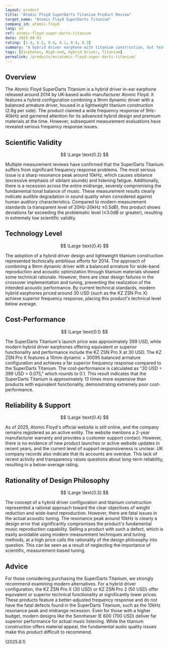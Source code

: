 ```yaml
---
layout: product
title: "Atomic Floyd SuperDarts Titanium Product Review"
target_name: "Atomic Floyd SuperDarts Titanium"
company_id: atomic-floyd
lang: en
ref: atomic-floyd-super-darts-titanium
date: 2025-08-01
rating: [1.4, 0.2, 0.4, 0.1, 0.4, 0.3]
summary: "A hybrid driver earphone with titanium construction, but features severe audio quality issues including a sharp resonance peak around 10kHz and midrange recession. At its launch price of 399 USD, modern hybrid earphones costing around 30 USD offer equivalent or superior performance, resulting in extremely poor cost-performance."
tags: [Earphones, High-end, Hybrid Driver, Titanium]
permalink: /products/en/atomic-floyd-super-darts-titanium/
---
```

## Overview

The Atomic Floyd SuperDarts Titanium is a hybrid driver in-ear earphone released around 2014 by UK-based audio manufacturer Atomic Floyd. It features a hybrid configuration combining a 9mm dynamic driver with a balanced armature driver, housed in a lightweight titanium construction (2.8g per side). The product claimed a wide frequency response of 5Hz-40kHz and garnered attention for its advanced hybrid design and premium materials at the time. However, subsequent measurement evaluations have revealed serious frequency response issues.

## Scientific Validity

$$ \Large \text{0.2} $$

Multiple measurement reviews have confirmed that the SuperDarts Titanium suffers from significant frequency response problems. The most serious issue is a sharp resonance peak around 10kHz, which causes sibilance (excessive emphasis of sibilant sounds) and listening fatigue. Additionally, there is a recession across the entire midrange, severely compromising the fundamental tonal balance of music. These measurement results clearly indicate audible degradation in sound quality when considered against human auditory characteristics. Compared to modern measurement standards (a transparent level of 20Hz-20kHz ±0.5dB), this product shows deviations far exceeding the problematic level (±3.0dB or greater), resulting in extremely low scientific validity.

## Technology Level

$$ \Large \text{0.4} $$

The adoption of a hybrid driver design and lightweight titanium construction represented technically ambitious efforts for 2014. The approach of combining a 9mm dynamic driver with a balanced armature for wide-band reproduction and acoustic optimization through titanium materials showed some technical rationale. However, there are clear design failures in the crossover implementation and tuning, preventing the realization of the intended acoustic performance. By current technical standards, modern hybrid earphones priced around 30 USD (such as the KZ ZSN Pro X) achieve superior frequency response, placing this product's technical level below average.

## Cost-Performance

$$ \Large \text{0.1} $$

The SuperDarts Titanium's launch price was approximately 399 USD, while modern hybrid driver earphones offering equivalent or superior functionality and performance include the KZ ZSN Pro X at 30 USD. The KZ ZSN Pro X features a 10mm dynamic + 30095 balanced armature configuration and achieves a far superior frequency response compared to the SuperDarts Titanium. The cost-performance is calculated as "30 USD ÷ 399 USD = 0.075," which rounds to 0.1. This result indicates that the SuperDarts Titanium is approximately 13 times more expensive than products with equivalent functionality, demonstrating extremely poor cost-performance.

## Reliability & Support

$$ \Large \text{0.4} $$

As of 2025, Atomic Floyd's official website is still online, and the company remains registered as an active entity. The website mentions a 2-year manufacturer warranty and provides a customer support contact. However, there is no evidence of new product launches or active website updates in recent years, and the current level of support responsiveness is unclear. UK company records also indicate that its accounts are overdue. This lack of recent activity and transparency raises questions about long-term reliability, resulting in a below-average rating.

## Rationality of Design Philosophy

$$ \Large \text{0.3} $$

The concept of a hybrid driver configuration and titanium construction represented a rational approach toward the clear objectives of weight reduction and wide-band reproduction. However, there are fatal issues in the actual acoustic tuning. The resonance peak around 10kHz is clearly a design error that significantly compromises the product's fundamental music reproduction capability. Selling a product with such a defect, which is easily avoidable using modern measurement techniques and tuning methods, at a high price calls the rationality of the design philosophy into question. This can be seen as a result of neglecting the importance of scientific, measurement-based tuning.

## Advice

For those considering purchasing the SuperDarts Titanium, we strongly recommend examining modern alternatives. For a hybrid driver configuration, the KZ ZSN Pro X (30 USD) or KZ ZSN Pro 2 (50 USD) offer equivalent or superior technical functionality at significantly lower prices. These products feature a better-adjusted frequency response and do not have the fatal defects found in the SuperDarts Titanium, such as the 10kHz resonance peak and midrange recession. Even for those with a higher budget, modern designs like the Sennheiser IE 600 (700 USD) deliver far superior performance for actual music listening. While the titanium construction offers material appeal, the fundamental audio quality issues make this product difficult to recommend.

(2025.8.1)
